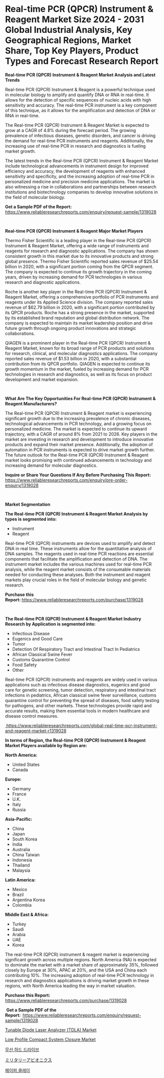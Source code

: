 <p><h1>Real-time PCR (QPCR) Instrument & Reagent Market Size 2024 - 2031 Global Industrial Analysis, Key Geographical Regions, Market Share, Top Key Players, Product Types and Forecast Research Report</h1></p><p><strong>Real-time PCR (QPCR) Instrument & Reagent Market Analysis and Latest Trends</strong></p>
<p><p>Real-time PCR (QPCR) Instrument & Reagent is a powerful technique used in molecular biology to amplify and quantify DNA or RNA in real-time. It allows for the detection of specific sequences of nucleic acids with high sensitivity and accuracy. The real-time PCR instrument is a key component of this technique, as it allows for the amplification and detection of DNA or RNA in real-time.</p><p>The Real-time PCR (QPCR) Instrument & Reagent Market is expected to grow at a CAGR of 4.8% during the forecast period. The growing prevalence of infectious diseases, genetic disorders, and cancer is driving the demand for real-time PCR instruments and reagents. Additionally, the increasing use of real-time PCR in research and diagnostics is fueling market growth.</p><p>The latest trends in the Real-time PCR (QPCR) Instrument & Reagent Market include technological advancements in instrument design for improved efficiency and accuracy, the development of reagents with enhanced sensitivity and specificity, and the increasing adoption of real-time PCR in personalized medicine and precision medicine applications. The market is also witnessing a rise in collaborations and partnerships between research institutions and biotechnology companies to develop innovative solutions in the field of molecular biology.</p></p>
<p><strong>Get a Sample PDF of the Report:&nbsp;</strong> <a href="https://www.reliableresearchreports.com/enquiry/request-sample/1319028">https://www.reliableresearchreports.com/enquiry/request-sample/1319028</a></p>
<p>&nbsp;</p>
<p><strong>Real-time PCR (QPCR) Instrument & Reagent Major Market Players</strong></p>
<p><p>Thermo Fisher Scientific is a leading player in the Real-time PCR (QPCR) Instrument & Reagent Market, offering a wide range of instruments and reagents for research and diagnostic applications. The company has shown consistent growth in this market due to its innovative products and strong global presence. Thermo Fisher Scientific reported sales revenue of $25.54 billion in 2020, with a significant portion coming from the QPCR segment. The company is expected to continue its growth trajectory in the coming years, driven by increasing demand for PCR technologies in various research and diagnostic applications.</p><p>Roche is another key player in the Real-time PCR (QPCR) Instrument & Reagent Market, offering a comprehensive portfolio of PCR instruments and reagents under its Applied Science division. The company reported sales revenue of $62.79 billion in 2020, with a significant portion contributed by its QPCR products. Roche has a strong presence in the market, supported by its established brand reputation and global distribution network. The company is expected to maintain its market leadership position and drive future growth through ongoing product innovations and strategic collaborations.</p><p>QIAGEN is a prominent player in the Real-time PCR (QPCR) Instrument & Reagent Market, known for its broad range of PCR products and solutions for research, clinical, and molecular diagnostics applications. The company reported sales revenue of $1.53 billion in 2020, with a substantial contribution from its QPCR portfolio. QIAGEN is expected to continue its growth momentum in the market, fueled by increasing demand for PCR technologies in research and diagnostics, as well as its focus on product development and market expansion.</p></p>
<p>&nbsp;</p>
<p><strong>What Are The Key Opportunities For Real-time PCR (QPCR) Instrument & Reagent Manufacturers?</strong></p>
<p><p>The Real-time PCR (QPCR) Instrument & Reagent market is experiencing significant growth due to the increasing prevalence of chronic diseases, technological advancements in PCR technology, and a growing focus on personalized medicine. The market is expected to continue its upward trajectory, with a CAGR of around 8% from 2021 to 2026. Key players in the market are investing in research and development to introduce innovative products and expand their market presence. Additionally, the adoption of automation in PCR instruments is expected to drive market growth further. The future outlook for the Real-time PCR (QPCR) Instrument & Reagent market looks promising with continued advancements in technology and increasing demand for molecular diagnostics.</p></p>
<p><strong>Inquire or Share Your Questions If Any Before Purchasing This Report:</strong> <a href="https://www.reliableresearchreports.com/enquiry/pre-order-enquiry/1319028">https://www.reliableresearchreports.com/enquiry/pre-order-enquiry/1319028</a></p>
<p>&nbsp;</p>
<p><strong>Market Segmentation</strong></p>
<p><strong>The Real-time PCR (QPCR) Instrument & Reagent Market Analysis by types is segmented into:</strong></p>
<p><ul><li>Instrument</li><li>Reagent</li></ul></p>
<p><p>Real-time PCR (QPCR) instruments are devices used to amplify and detect DNA in real time. These instruments allow for the quantitative analysis of DNA samples. The reagents used in real-time PCR reactions are essential components that facilitate the amplification and detection of DNA. The instrument market includes the various machines used for real-time PCR analysis, while the reagent market consists of the consumable materials needed for conducting these analyses. Both the instrument and reagent markets play crucial roles in the field of molecular biology and genetic research.</p></p>
<p><strong>Purchase this Report:&nbsp;</strong><a href="https://www.reliableresearchreports.com/purchase/1319028">https://www.reliableresearchreports.com/purchase/1319028</a></p>
<p>&nbsp;</p>
<p><strong>The Real-time PCR (QPCR) Instrument & Reagent Market Industry Research by Application is segmented into:</strong></p>
<p><ul><li>Infectious Disease</li><li>Eugenics and Good Care</li><li>Tumor</li><li>Detection Of Respiratory Tract and Intestinal Tract In Pediatrics</li><li>African Classical Swine Fever</li><li>Customs Quarantine Control</li><li>Food Safety</li><li>Other</li></ul></p>
<p><p>Real-time PCR (QPCR) instruments and reagents are widely used in various applications such as infectious disease diagnostics, eugenics and good care for genetic screening, tumor detection, respiratory and intestinal tract infections in pediatrics, African classical swine fever surveillance, customs quarantine control for preventing the spread of diseases, food safety testing for pathogens, and other markets. These technologies provide rapid and accurate results, making them essential tools in modern healthcare and disease control measures.</p></p>
<p><a href="https://www.reliableresearchreports.com/global-real-time-pcr-instrument-and-reagent-market-r1319028">&nbsp;https://www.reliableresearchreports.com/global-real-time-pcr-instrument-and-reagent-market-r1319028</a></p>
<p><strong>In terms of Region, the Real-time PCR (QPCR) Instrument & Reagent Market Players available by Region are:</strong></p>
<p>
    <p> <strong> North America: </strong>
        <ul>
            <li>United States</li>
            <li>Canada</li>
        </ul>
        </p> 
    <p> <strong> Europe: </strong>
        <ul>
            <li>Germany</li>
            <li>France</li>
            <li>U.K.</li>
            <li>Italy</li>
            <li>Russia</li>
        </ul>
        </p> 
    <p> <strong> Asia-Pacific: </strong>
        <ul>
            <li>China</li>
            <li>Japan</li>
            <li>South Korea</li>
            <li>India</li>
            <li>Australia</li>
            <li>China Taiwan</li>
            <li>Indonesia</li>
            <li>Thailand</li>
            <li>Malaysia</li>
        </ul>
        </p> 
    <p> <strong> Latin America: </strong>
        <ul>
            <li>Mexico</li>
            <li>Brazil</li>
            <li>Argentina Korea</li>
            <li>Colombia</li>
        </ul>
        </p> 
    <p> <strong> Middle East & Africa: </strong>
        <ul>
            <li>Turkey</li>
            <li>Saudi</li>
            <li>Arabia</li>
            <li>UAE</li>
            <li>Korea</li>
        </ul>
    </p>
    </p>
<p><p>The real-time PCR (QPCR) instrument & reagent market is experiencing significant growth across multiple regions. North America (NA) is expected to dominate the market with a market share of approximately 35%, followed closely by Europe at 30%, APAC at 20%, and the USA and China each contributing 10%. The increasing adoption of real-time PCR technology in research and diagnostics applications is driving market growth in these regions, with North America leading the way in market valuation.</p></p>
<p><strong>Purchase this Report: </strong><a href="https://www.reliableresearchreports.com/purchase/1319028">https://www.reliableresearchreports.com/purchase/1319028</a></p>
<p>&nbsp;<strong>Get a Sample PDF of the Report:&nbsp;&nbsp;</strong><a href="https://www.reliableresearchreports.com/enquiry/request-sample/1319028">https://www.reliableresearchreports.com/enquiry/request-sample/1319028</a></p>
<p><strong></strong></p>
<p><p><a href="https://github.com/yemakinde/Market-Research-Report-List-2/blob/main/tunable-diode-laser-analyzer-tdla-market.md">Tunable Diode Laser Analyzer (TDLA) Market</a></p><p><a href="https://issuu.com/reportprime-2/docs/low-profile-compact-system-closure-market-size-203">Low Profile Compact System Closure Market</a></p><p><a href="https://github.com/TitusBoyer1/Market-Research-Report-List-1/blob/main/696492942106.md">무선 하드 드라이브</a></p><p><a href="https://github.com/LeanneBruen2023/Market-Research-Report-List-1/blob/main/858944746136.md">ミリタリーアビオニクス</a></p><p><a href="https://github.com/iansanftyord09878/Market-Research-Report-List-1/blob/main/724010942105.md">페이퍼 클레이</a></p></p>